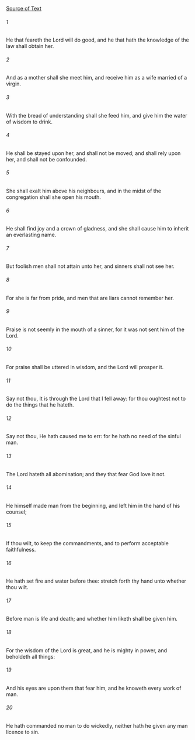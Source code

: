 [Source of Text](https://github.com/scrollmapper/bible_databases_deuterocanonical)

###### 1
He that feareth the Lord will do good, and he that hath the knowledge of the law shall obtain her.

###### 2
And as a mother shall she meet him, and receive him as a wife married of a virgin.

###### 3
With the bread of understanding shall she feed him, and give him the water of wisdom to drink.

###### 4
He shall be stayed upon her, and shall not be moved; and shall rely upon her, and shall not be confounded.

###### 5
She shall exalt him above his neighbours, and in the midst of the congregation shall she open his mouth.

###### 6
He shall find joy and a crown of gladness, and she shall cause him to inherit an everlasting name.

###### 7
But foolish men shall not attain unto her, and sinners shall not see her.

###### 8
For she is far from pride, and men that are liars cannot remember her.

###### 9
Praise is not seemly in the mouth of a sinner, for it was not sent him of the Lord.

###### 10
For praise shall be uttered in wisdom, and the Lord will prosper it.

###### 11
Say not thou, It is through the Lord that I fell away: for thou oughtest not to do the things that he hateth.

###### 12
Say not thou, He hath caused me to err: for he hath no need of the sinful man.

###### 13
The Lord hateth all abomination; and they that fear God love it not.

###### 14
He himself made man from the beginning, and left him in the hand of his counsel;

###### 15
If thou wilt, to keep the commandments, and to perform acceptable faithfulness.

###### 16
He hath set fire and water before thee: stretch forth thy hand unto whether thou wilt.

###### 17
Before man is life and death; and whether him liketh shall be given him.

###### 18
For the wisdom of the Lord is great, and he is mighty in power, and beholdeth all things:

###### 19
And his eyes are upon them that fear him, and he knoweth every work of man.

###### 20
He hath commanded no man to do wickedly, neither hath he given any man licence to sin.